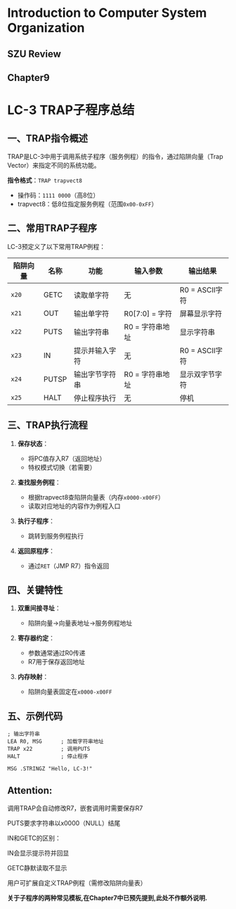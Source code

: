 # Introduction to Computer System Organization
## SZU Review
## Chapter9

# LC-3 TRAP子程序总结

## 一、TRAP指令概述
TRAP是LC-3中用于调用系统子程序（服务例程）的指令，通过陷阱向量（Trap Vector）来指定不同的系统功能。

**指令格式**：`TRAP trapvect8`
- 操作码：`1111 0000`（高8位）
- trapvect8：低8位指定服务例程（范围`0x00-0xFF`）

## 二、常用TRAP子程序
LC-3预定义了以下常用TRAP例程：

| 陷阱向量 | 名称   | 功能               | 输入参数       | 输出结果        |
|----------|--------|--------------------|----------------|-----------------|
| `x20`    | GETC   | 读取单字符         | 无             | R0 = ASCII字符  |
| `x21`    | OUT    | 输出单字符         | R0[7:0] = 字符 | 屏幕显示字符    |
| `x22`    | PUTS   | 输出字符串         | R0 = 字符串地址 | 显示字符串      |
| `x23`    | IN     | 提示并输入字符     | 无             | R0 = ASCII字符  |
| `x24`    | PUTSP  | 输出字节字符串     | R0 = 字符串地址 | 显示双字节字符  |
| `x25`    | HALT   | 停止程序执行       | 无             | 停机            |

## 三、TRAP执行流程
1. **保存状态**：
   - 将PC值存入R7（返回地址）
   - 特权模式切换（若需要）

2. **查找服务例程**：
   - 根据trapvect8查陷阱向量表（内存`x0000-x00FF`）
   - 读取对应地址的内容作为例程入口

3. **执行子程序**：
   - 跳转到服务例程执行

4. **返回原程序**：
   - 通过`RET`（JMP R7）指令返回

## 四、关键特性
1. **双重间接寻址**：
   - 陷阱向量→向量表地址→服务例程地址

2. **寄存器约定**：
   - 参数通常通过R0传递
   - R7用于保存返回地址

3. **内存映射**：
   - 陷阱向量表固定在`x0000-x00FF`

## 五、示例代码
```assembly
; 输出字符串
LEA R0, MSG      ; 加载字符串地址
TRAP x22         ; 调用PUTS
HALT             ; 停止程序

MSG .STRINGZ "Hello, LC-3!"
```

## Attention:

调用TRAP会自动修改R7，嵌套调用时需要保存R7

PUTS要求字符串以x0000（NULL）结尾

IN和GETC的区别：

IN会显示提示符并回显

GETC静默读取不显示

用户可扩展自定义TRAP例程（需修改陷阱向量表）


**关于子程序的两种常见模板,在Chapter7中已预先提到,此处不作额外说明.**
